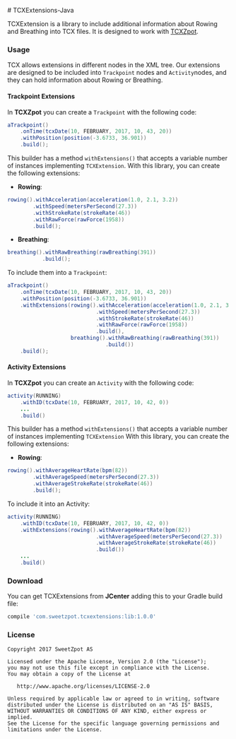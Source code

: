 # TCXExtensions-Java

TCXExtension is a library to include additional information about Rowing and Breathing into TCX files. It is designed to work with [TCXZpot](https://github.com/SweetzpotAS/TCXZpot-Java).

### Usage

TCX allows extensions in different nodes in the XML tree. Our extensions are designed to be included into `Trackpoint` nodes and `Activity`nodes, and they can hold information about Rowing or Breathing.

#### Trackpoint Extensions

In **TCXZpot** you can create a `Trackpoint` with the following code:

```java
aTrackpoint()
    .onTime(tcxDate(10, FEBRUARY, 2017, 10, 43, 20))
    .withPosition(position(-3.6733, 36.901))
    .build();
```

This builder has a method `withExtensions()` that accepts a variable number of instances implementing `TCXExtension`. With this library, you can create the following extensions:

- **Rowing**:

```java
rowing().withAcceleration(acceleration(1.0, 2.1, 3.2))
        .withSpeed(metersPerSecond(27.3))
        .withStrokeRate(strokeRate(46))
        .withRawForce(rawForce(1958))
        .build();
```

- **Breathing**:

```java
breathing().withRawBreathing(rawBreathing(391))
           .build();
```

To include them into a `Trackpoint`:

```java
aTrackpoint()
    .onTime(tcxDate(10, FEBRUARY, 2017, 10, 43, 20))
    .withPosition(position(-3.6733, 36.901))
    .withExtensions(rowing().withAcceleration(acceleration(1.0, 2.1, 3.2))
                            .withSpeed(metersPerSecond(27.3))
                            .withStrokeRate(strokeRate(46))
                            .withRawForce(rawForce(1958))
                            .build(),
                    breathing().withRawBreathing(rawBreathing(391))
                               .build())
    .build();
```

#### Activity Extensions

In **TCXZpot** you can create an `Activity` with the following code:

```java
activity(RUNNING)
    .withID(tcxDate(10, FEBRUARY, 2017, 10, 42, 0))
    ...
    .build()
``` 

This builder has a method `withExtensions()` that accepts a variable number of instances implementing `TCXExtension` With this library, you can create the following extensions:

- **Rowing**:

```java
rowing().withAverageHeartRate(bpm(82))
        .withAverageSpeed(metersPerSecond(27.3))
        .withAverageStrokeRate(strokeRate(46))
        .build();
```

To include it into an Activity:

```java
activity(RUNNING)
    .withID(tcxDate(10, FEBRUARY, 2017, 10, 42, 0))
    .withExtensions(rowing().withAverageHeartRate(bpm(82))
                            .withAverageSpeed(metersPerSecond(27.3))
                            .withAverageStrokeRate(strokeRate(46))
                            .build())
    ...
    .build()
``` 

### Download

You can get TCXExtensions from **JCenter** adding this to your Gradle build file:

```groovy
compile 'com.sweetzpot.tcxextensions:lib:1.0.0'
```

### License

    Copyright 2017 SweetZpot AS

    Licensed under the Apache License, Version 2.0 (the "License");
    you may not use this file except in compliance with the License.
    You may obtain a copy of the License at

       http://www.apache.org/licenses/LICENSE-2.0

    Unless required by applicable law or agreed to in writing, software
    distributed under the License is distributed on an "AS IS" BASIS,
    WITHOUT WARRANTIES OR CONDITIONS OF ANY KIND, either express or implied.
    See the License for the specific language governing permissions and
    limitations under the License.